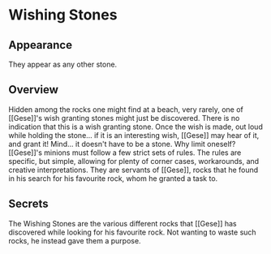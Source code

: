 # Wishing Stones

## Appearance

They appear as any other stone.

## Overview

Hidden among the rocks one might find at a beach, very rarely, one of [[Gese]]'s wish granting stones might just be discovered.
There is no indication that this is a wish granting stone. Once the wish is made, out loud while holding the stone... if it is an interesting wish, [[Gese]] may hear of it, and grant it!
Mind... it doesn't have to be a stone.
Why limit oneself?
[[Gese]]'s minions must follow a few strict sets of rules.
The rules are specific, but simple, allowing for plenty of corner cases, workarounds, and creative interpretations.
They are servants of [[Gese]], rocks that he found in his search for his favourite rock, whom he granted a task to.

## Secrets

The Wishing Stones are the various different rocks that [[Gese]] has discovered while looking for his favourite rock.
Not wanting to waste such rocks, he instead gave them a purpose.